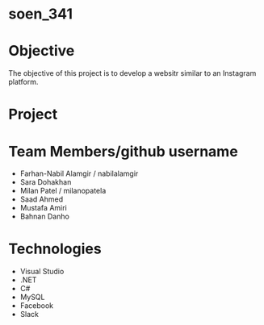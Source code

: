 # soen_341

# Objective
The objective of this project is to develop a websitr similar to an Instagram platform.

# Project

# Team Members/github username
- Farhan-Nabil Alamgir / nabilalamgir
- Sara Dohakhan
- Milan Patel / milanopatela
- Saad Ahmed
- Mustafa Amiri
- Bahnan Danho

# Technologies
- Visual Studio
- .NET
- C#
- MySQL
- Facebook
- Slack
